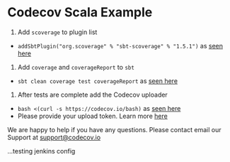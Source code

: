 Codecov Scala Example
=====================

1. Add `scoverage` to plugin list
  - `addSbtPlugin("org.scoverage" % "sbt-scoverage" % "1.5.1")` as [seen here](https://github.com/codecov/example-scala/blob/master/project/plugins.sbt#L1)
1. Add `coverage` and `coverageReport` to `sbt`
  - `sbt clean coverage test coverageReport` as [seen here](https://github.com/codecov/example-scala/blob/master/.travis.yml#L7)
1. After tests are complete add the Codecov uploader
  - `bash <(curl -s https://codecov.io/bash)` as [seen here](https://github.com/codecov/example-scala/blob/master/.travis.yml#L10)
  - Please provide your upload token. Learn more [here](http://docs.codecov.io/docs/about-the-codecov-bash-uploader#section-upload-token)

We are happy to help if you have any questions. Please contact email our Support at [support@codecov.io](mailto:support@codecov.io)

[1]: https://codecov.io/
[2]: https://twitter.com/codecov
[3]: mailto:hello@codecov.io
[4]: https://github.com/codecov/codecov-bash


...testing jenkins config
